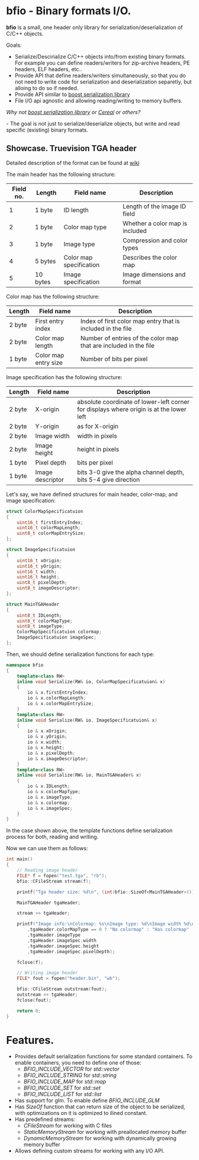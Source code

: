 # bfio - Binary formats I/O. 

**bfio** is a small, one header only library for serialization/deserialization of C/C++ objects.

Goals:

* Serialize/Descirialize C/C++ objects into/from existing binary formats. For example you can define readers/writers for zip-archive headers, PE headers, ELF headers, etc..
* Provide API that define readers/writers simultaneously, so that you do not need to write code for serialization and deserialization separetly, but alloing to do so if needed.
* Provide API similar to [boost serialization library](https://www.boost.org/doc/libs/1_67_0/libs/serialization/doc/)
* File I/O api agnostic and allowing reading/writing to memory buffers.

*Why not [boost serialization library](https://www.boost.org/doc/libs/1_67_0/libs/serialization/doc/) or [Cereal](https://uscilab.github.io/cereal/) or others?*

\- The goal is not just to serialize/deserialize objects, but write and read specific (existing) binary formats.

## Showcase. Truevision TGA header

Detailed description of the format can be found at [wiki](https://en.wikipedia.org/wiki/Truevision_TGA)

The main header has the following structure:

| Field no. | Length | Field name | Description|
| --------- | ------ | ---------- | ---------- |
| 1         | 1 byte | ID length  | Length of the image ID field |
| 2         | 1 byte | Color map type | Whether a color map is included |
| 3         | 1 byte | Image type | Compression and color types|
| 4         | 5 bytes| Color map specification | Describes the color map |
| 5         |10 bytes| Image specification |Image dimensions and format |

Color map has the following structure:

| Length | Field name | Description|
| ------ | ---------- | ---------- |
| 2 byte | First entry index  | Index of first color map entry that is included in the file |
| 2 byte | Color map length | Number of entries of the color map that are included in the file |
| 1 byte | Color map entry size | Number of bits per pixel|

Image specification has the following structure:

| Length | Field name | Description|
| ------ | ---------- | ---------- |
| 2 byte | X-origin  | absolute coordinate of lower-left corner for displays where origin is at the lower left |
| 2 byte | Y-origin | as for X-origin |
| 2 byte | Image width | width in pixels |
| 2 byte | Image height | height in pixels |
| 1 byte | Pixel depth | bits per pixel |
| 1 byte | Image descriptor | bits 3-0 give the alpha channel depth, bits 5-4 give direction|

Let's say, we have defined structures for main header, color-map, and image specification: 

```cpp
struct ColorMapSpecificatuion
{
	uint16_t firstEntryIndex;
	uint16_t colorMapLength;
	uint8_t colorMapEntrySize;
};

struct ImageSpecificatuion
{
	uint16_t xOrigin;
	uint16_t yOrigin;
	uint16_t width;
	uint16_t height;
	uint8_t pixelDepth;
	uint8_t imageDescriptor;
};

struct MainTGAHeader
{
	uint8_t IDLength;
	uint8_t colorMapType;
	uint8_t imageType;
	ColorMapSpecificatuion colormap;
	ImageSpecificatuion imageSpec;
};
```

Then, we should define serialization functions for each type:

```cpp
namespace bfio
{
	template<class RW>
	inline void Serialize(RW& io, ColorMapSpecificatuion& x)
	{
		io & x.firstEntryIndex;
		io & x.colorMapLength;
		io & x.colorMapEntrySize;
	}
	template<class RW>
	inline void Serialize(RW& io, ImageSpecificatuion& x)
	{
		io & x.xOrigin;
		io & x.yOrigin;
		io & x.width;
		io & x.height;
		io & x.pixelDepth;
		io & x.imageDescriptor;
	}
	template<class RW>
	inline void Serialize(RW& io, MainTGAHeader& x)
	{
		io & x.IDLength;
		io & x.colorMapType;
		io & x.imageType;
		io & x.colormap;
		io & x.imageSpec;
	}
}
```
In the case shown above, the template functions define serialization process for both, reading and writing.

Now we can use them as follows:

```cpp
int main()
{
	// Reading image header
	FILE* f = fopen("test.tga", "rb");
	bfio::CFileStream stream(f);

	printf("Tga header size: %d\n", (int)bfio::SizeOf<MainTGAHeader>());

	MainTGAHeader tgaHeader;

	stream >> tgaHeader;

	printf("Image info:\nColormap: %s\nImage type: %d\nImage width %d\nImage height: %d\nPixel depth: %d\n"
		,tgaHeader.colorMapType == 0 ? "No colormap" : "Has colormap"
		,tgaHeader.imageType
		,tgaHeader.imageSpec.width
		,tgaHeader.imageSpec.height
		,tgaHeader.imageSpec.pixelDepth);

	fclose(f);

	// Writing image header
	FILE* fout = fopen("header.bin", "wb");

	bfio::CFileStream outstream(fout);
	outstream << tgaHeader;
	fclose(fout);

	return 0;
}

```

# Features.

* Provides default serialization functions for some standard containers. 
To enable containers, you need to define one of those:
  * *BFIO_INCLUDE_VECTOR* for *std::vector*
  * *BFIO_INCLUDE_STRING* for *std::string*
  * *BFIO_INCLUDE_MAP* for *std::map*
  * *BFIO_INCLUDE_SET* for *std::set*
  * *BFIO_INCLUDE_LIST* for *std::list*
* Has support for glm. To enable define *BFIO_INCLUDE_GLM*
* Has *SizeOf* function that can return size of the object to be serialized, with optimizations on it is optimized to ilined constant.
* Has predefined streams:
  * *CFileStream* for working with C files
  * *StaticMemoryStream* for working with preallocated memory buffer
  * *DynamicMemoryStream* for working with dynamically growing memory buffer
* Allows defining custom streams for working with any I/O API.


